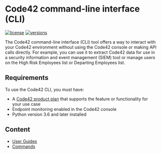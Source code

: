 # Code42 command-line interface (CLI)

[![license](https://img.shields.io/pypi/l/code42cli.svg)](https://pypi.org/project/code42cli/)
[![versions](https://img.shields.io/pypi/pyversions/code42cli.svg)](https://pypi.org/project/code42cli/)

The Code42 command-line interface (CLI) tool offers a way to interact with your Code42 environment without using the
Code42 console or making API calls directly. For example, you can use it to extract Code42 data for use in a security
information and event management (SIEM) tool or manage users on the High Risk Employees list or Departing Employees
list.

## Requirements
To use the Code42 CLI, you must have:

* A [Code42 product plan](https://code42.com/r/support/product-plans) that supports the feature or functionality for your use case
* Endpoint monitoring enabled in the Code42 console
* Python version 3.6 and later installed

## Content

* [User Guides](guides.md)
* [Commands](commands.md)
